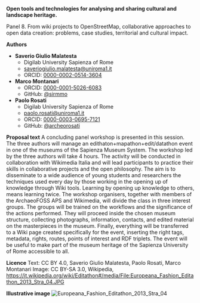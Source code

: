 **Open tools and technologies for analysing and sharing cultural and landscape heritage.**

Panel 8.  From wiki projects to OpenStreetMap, collaborative approaches to open data creation: problems, case studies, territorial and cultural impact.

**Authors**

- **Saverio Giulio Malatesta**
    -   Digilab University Sapienza of Rome
    -   [saveriogiulio.malatesta@uniroma1.it](mailto:saveriogiulio.malatesta@uniroma1.it)
    -   ORCID: [0000-0002-0514-3604](https://orcid.org/0000-0002-0514-3604)
- **Marco Montanari**
    -   ORCID: [0000-0001-5026-6083](https://orcid.org/0000-0001-5026-6083)
    -   GitHub: [@sirmmo](https://github.com/sirmmo)
- **Paolo Rosati**
    -   Digilab University Sapienza of Rome
    -   [paolo.rosati@uniroma1.it](mailto:paolo.rosati@uniroma1.it)
    -   ORCID: [0000-0003-0695-7121](https://orcid.org/0000-0003-0695-7121)
    -   GitHub: [@archeorosati](https://github.com/archeorosati)

**Proposal text**
A concluding panel workshop is presented in this session. The three authors will manage an edithaton+mapathon+edit/datathon event in one of the museums of the Sapienza Museum System.
The workshop led by the three authors will take 4 hours. The activity will be conducted in collaboration with Wikimedia Italia and will lead participants to practice their skills in collaborative projects and the open philosophy.
The aim is to disseminate to a wide audience of young students and researchers the techniques used every day by those working in the opening up of knowledge through Wiki tools.
Learning by opening up knowledge to others, means learning twice. The workshop organisers, together with members of the ArchaeoFOSS APS and Wikimedia, will divide the class in three interest groups. The groups will be trained on the workflows and the significance of the actions performed. 
They will proceed inside the chosen museum structure, collecting photographs, information, contacts, and edited material on the masterpieces in the museum. 
Finally, everything will be transferred to a Wiki page created specifically for the event, inserting the right tags, metadata, rights, routes, points of interest and RDF triplets. 
The event will be useful to make part of the museum heritage of the Sapienza University of Rome accessible to all.

**Licence**
Text: CC BY 4.0, Saverio Giulio Malatesta, Paolo Rosati, Marco Montanari
Image: CC BY-SA 3.0, Wikipedia, https://it.wikipedia.org/wiki/Editathon#/media/File:Europeana_Fashion_Editathon_2013_Stra_04.JPG

**Illustrative image**
![Europeana_Fashion_Editathon_2013_Stra_04](https://user-images.githubusercontent.com/39003545/176470094-ce3d57d3-33b2-4152-a895-eed12527c19b.jpeg)
